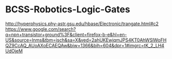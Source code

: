 # BCSS-Robotics-Logic-Gates



http://hyperphysics.phy-astr.gsu.edu/hbase/Electronic/trangate.html#c2
https://www.google.com/search?q=npn+transistor+ground%3F&client=firefox-b-e&hl=en-US&source=lnms&tbm=isch&sa=X&ved=2ahUKEwjqmJPS4KT0AhWSlWoFHQZ9CcAQ_AUoAXoECAEQAw&biw=1366&bih=604&dpr=1#imgrc=tK_2_LH4UdOjeM





